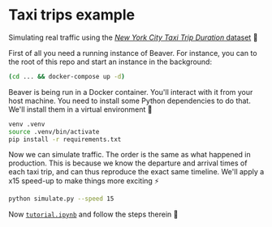 # Taxi trips example

Simulating real traffic using the [*New York City Taxi Trip Duration* dataset](https://www.kaggle.com/c/nyc-taxi-trip-duration) 🚕

First of all you need a running instance of Beaver. For instance, you can to the root of this repo and start an instance in the background:

```sh
(cd ... && docker-compose up -d)
```

Beaver is being run in a Docker container. You'll interact with it from your host machine. You need to install some Python dependencies to do that. We'll install them in a virtual environment 🐍

```sh
venv .venv
source .venv/bin/activate
pip install -r requirements.txt
```

Now we can simulate traffic. The order is the same as what happened in production. This is because we know the departure and arrival times of each taxi trip, and can thus reproduce the exact same timeline. We'll apply a x15 speed-up to make things more exciting ⚡️

```sh
python simulate.py --speed 15
```

Now [`tutorial.ipynb`](tutorial.ipynb) and follow the steps therein 👋
